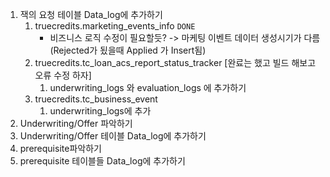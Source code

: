 1. 잭의 요청 테이블 Data_log에 추가하기
	1. truecredits.marketing_events_info  `DONE`
		- 비즈니스 로직 수정이 필요할듯? -> 마케팅 이벤트 데이터 생성시기가 다름 (Rejected가 됬을때 Applied 가 Insert됨)
	2. truecredits.tc_loan_acs_report_status_tracker  [완료는 했고 빌드 해보고 오류 수정 하자]
		1. underwriting_logs 와 evaluation_logs 에 추가하기 
	3. truecredits.tc_business_event
		1. underwriting_logs에 추가
2. Underwriting/Offer 파악하기
3. Underwriting/Offer 테이블 Data_log에 추가하기
4. prerequisite파악하기
5. prerequisite 테이블들 Data_log에 추가하기